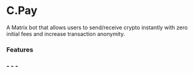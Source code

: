 # C.Pay
A Matrix bot that allows users to send/receive crypto instantly with zero initial fees and increase transaction anonymity. 

<h3>Features<h3>
  -
  -
  -
  
